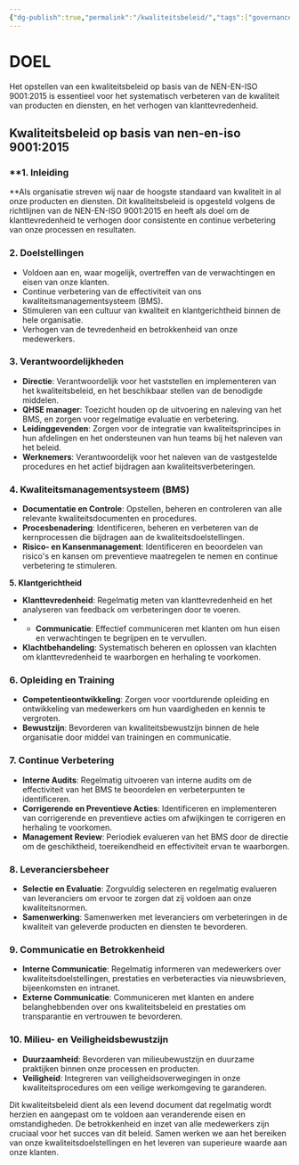 ```yaml
---
{"dg-publish":true,"permalink":"/kwaliteitsbeleid/","tags":["governance"],"noteIcon":"default"}
---
```


# DOEL

Het opstellen van een kwaliteitsbeleid op basis van de NEN-EN-ISO 9001:2015 is essentieel voor het systematisch verbeteren van de kwaliteit van producten en diensten, en het verhogen van klanttevredenheid.

## Kwaliteitsbeleid op basis van nen-en-iso 9001:2015

### **1. Inleiding  
**Als organisatie streven wij naar de hoogste standaard van kwaliteit in al onze producten en diensten. Dit kwaliteitsbeleid is opgesteld volgens de richtlijnen van de NEN-EN-ISO 9001:2015 en heeft als doel om de klanttevredenheid te verhogen door consistente en continue verbetering van onze processen en resultaten.

### **2. Doelstellingen**

- Voldoen aan en, waar mogelijk, overtreffen van de verwachtingen en eisen van onze klanten.
- Continue verbetering van de effectiviteit van ons kwaliteitsmanagementsysteem (BMS).
- Stimuleren van een cultuur van kwaliteit en klantgerichtheid binnen de hele organisatie.
- Verhogen van de tevredenheid en betrokkenheid van onze medewerkers.

### **3. Verantwoordelijkheden**

- **Directie**: Verantwoordelijk voor het vaststellen en implementeren van het kwaliteitsbeleid, en het beschikbaar stellen van de benodigde middelen.
- **QHSE manager**: Toezicht houden op de uitvoering en naleving van het BMS, en zorgen voor regelmatige evaluatie en verbetering.
- **Leidinggevenden**: Zorgen voor de integratie van kwaliteitsprincipes in hun afdelingen en het ondersteunen van hun teams bij het naleven van het beleid.
- **Werknemers**: Verantwoordelijk voor het naleven van de vastgestelde procedures en het actief bijdragen aan kwaliteitsverbeteringen.

### **4. Kwaliteitsmanagementsysteem (BMS)**

- **Documentatie en Controle**: Opstellen, beheren en controleren van alle relevante kwaliteitsdocumenten en procedures.
- **Procesbenadering**: Identificeren, beheren en verbeteren van de kernprocessen die bijdragen aan de kwaliteitsdoelstellingen.
- **Risico- en Kansenmanagement**: Identificeren en beoordelen van risico's en kansen om preventieve maatregelen te nemen en continue verbetering te stimuleren.

**5. Klantgerichtheid**

- **Klanttevredenheid**: Regelmatig meten van klanttevredenheid en het analyseren van feedback om verbeteringen door te voeren.
- - **Communicatie**: Effectief communiceren met klanten om hun eisen en verwachtingen te begrijpen en te vervullen.
- **Klachtbehandeling**: Systematisch beheren en oplossen van klachten om klanttevredenheid te waarborgen en herhaling te voorkomen.

### **6. Opleiding en Training**

- **Competentieontwikkeling**: Zorgen voor voortdurende opleiding en ontwikkeling van medewerkers om hun vaardigheden en kennis te vergroten.
- **Bewustzijn**: Bevorderen van kwaliteitsbewustzijn binnen de hele organisatie door middel van trainingen en communicatie.

### **7. Continue Verbetering**

- **Interne Audits**: Regelmatig uitvoeren van interne audits om de effectiviteit van het BMS te beoordelen en verbeterpunten te identificeren.
- **Corrigerende en Preventieve Acties**: Identificeren en implementeren van corrigerende en preventieve acties om afwijkingen te corrigeren en herhaling te voorkomen.
- **Management Review**: Periodiek evalueren van het BMS door de directie om de geschiktheid, toereikendheid en effectiviteit ervan te waarborgen.

### **8. Leveranciersbeheer**

- **Selectie en Evaluatie**: Zorgvuldig selecteren en regelmatig evalueren van leveranciers om ervoor te zorgen dat zij voldoen aan onze kwaliteitsnormen.
- **Samenwerking**: Samenwerken met leveranciers om verbeteringen in de kwaliteit van geleverde producten en diensten te bevorderen.

### **9. Communicatie en Betrokkenheid**

- **Interne Communicatie**: Regelmatig informeren van medewerkers over kwaliteitsdoelstellingen, prestaties en verbeteracties via nieuwsbrieven, bijeenkomsten en intranet.
- **Externe Communicatie**: Communiceren met klanten en andere belanghebbenden over ons kwaliteitsbeleid en prestaties om transparantie en vertrouwen te bevorderen.

### **10. Milieu- en Veiligheidsbewustzijn**

- **Duurzaamheid**: Bevorderen van milieubewustzijn en duurzame praktijken binnen onze processen en producten.
- **Veiligheid**: Integreren van veiligheidsoverwegingen in onze kwaliteitsprocedures om een veilige werkomgeving te garanderen.

Dit kwaliteitsbeleid dient als een levend document dat regelmatig wordt herzien en aangepast om te voldoen aan veranderende eisen en omstandigheden. De betrokkenheid en inzet van alle medewerkers zijn cruciaal voor het succes van dit beleid. Samen werken we aan het bereiken van onze kwaliteitsdoelstellingen en het leveren van superieure waarde aan onze klanten.

